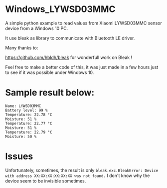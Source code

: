 # Windows_LYWSD03MMC
A simple python example to read values from Xiaomi LYWSD03MMC sensor device from a Windows 10 PC.

It use bleak as library to communicate with Bluetooth LE driver.

Many thanks to:

https://github.com/hbldh/bleak for wonderfull work on Bleak !

Feel free to make a better code of this, it was just made in a few hours just to see if it was possible under Windows 10.

# Sample result below:
```
Name: LYWSD03MMC
Battery level: 99 %
Temperature: 22.78 °C
Moisture: 51 %
Temperature: 22.77 °C
Moisture: 51 %
Temperature: 22.79 °C
Moisture: 50 %
```
# Issues

Unfortunately, sometimes, the result is only
`bleak.exc.BleakError: Device with address XX:XX:XX:XX:XX:XX was not found.`
I don't know why the device seem to be invisible sometimes.
